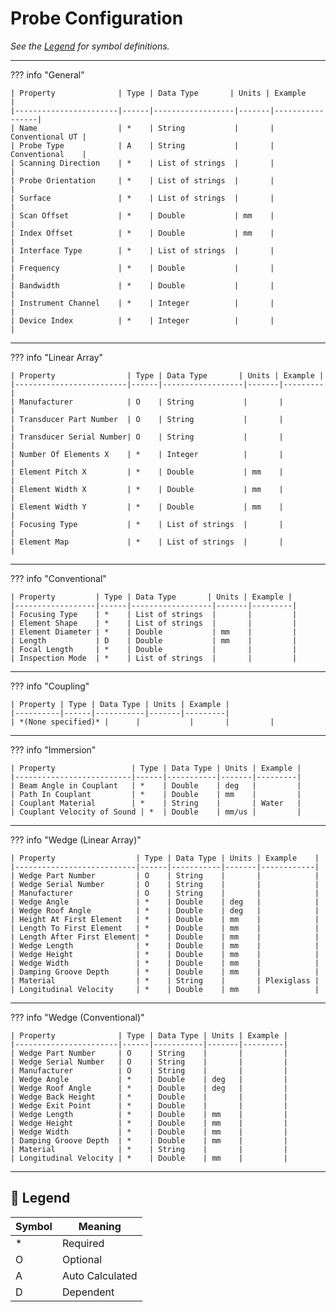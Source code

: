 # Probe Configuration

_See the [Legend](#legend) for symbol definitions._

---

??? info "General"

    | Property              | Type | Data Type       | Units | Example         |
    |-----------------------|------|------------------|-------|-----------------|
    | Name                  | *    | String           |       | Conventional UT |
    | Probe Type            | A    | String           |       | Conventional    |
    | Scanning Direction    | *    | List of strings  |       |                 |
    | Probe Orientation     | *    | List of strings  |       |                 |
    | Surface               | *    | List of strings  |       |                 |
    | Scan Offset           | *    | Double           | mm    |                 |
    | Index Offset          | *    | Double           | mm    |                 |
    | Interface Type        | *    | List of strings  |       |                 |
    | Frequency             | *    | Double           |       |                 |
    | Bandwidth             | *    | Double           |       |                 |
    | Instrument Channel    | *    | Integer          |       |                 |
    | Device Index          | *    | Integer          |       |                 |

---

??? info "Linear Array"

    | Property                | Type | Data Type       | Units | Example |
    |-------------------------|------|------------------|-------|---------|
    | Manufacturer            | O    | String           |       |         |
    | Transducer Part Number  | O    | String           |       |         |
    | Transducer Serial Number| O    | String           |       |         |
    | Number Of Elements X    | *    | Integer          |       |         |
    | Element Pitch X         | *    | Double           | mm    |         |
    | Element Width X         | *    | Double           | mm    |         |
    | Element Width Y         | *    | Double           | mm    |         |
    | Focusing Type           | *    | List of strings  |       |         |
    | Element Map             | *    | List of strings  |       |         |

---

??? info "Conventional"

    | Property         | Type | Data Type       | Units | Example |
    |------------------|------|------------------|-------|---------|
    | Focusing Type    | *    | List of strings  |       |         |
    | Element Shape    | *    | List of strings  |       |         |
    | Element Diameter | *    | Double           | mm    |         |
    | Length           | D    | Double           | mm    |         |
    | Focal Length     | *    | Double           |       |         |
    | Inspection Mode  | *    | List of strings  |       |         |

---

??? info "Coupling"

    | Property | Type | Data Type | Units | Example | 
    |----------|------|-----------|-------|---------|
    | *(None specified)* |      |           |       |         |

---

??? info "Immersion"

    | Property                 | Type | Data Type | Units | Example |
    |--------------------------|------|-----------|-------|---------|
    | Beam Angle in Couplant   | *    | Double    | deg   |         |
    | Path In Couplant         | *    | Double    | mm    |         |
    | Couplant Material        | *    | String    |       | Water   |
    | Couplant Velocity of Sound | *  | Double    | mm/us |         |

---

??? info "Wedge (Linear Array)"

    | Property                  | Type | Data Type | Units | Example    |
    |---------------------------|------|-----------|-------|------------|
    | Wedge Part Number         | O    | String    |       |            |
    | Wedge Serial Number       | O    | String    |       |            |
    | Manufacturer              | O    | String    |       |            |
    | Wedge Angle               | *    | Double    | deg   |            |
    | Wedge Roof Angle          | *    | Double    | deg   |            |
    | Height At First Element   | *    | Double    | mm    |            |
    | Length To First Element   | *    | Double    | mm    |            |
    | Length After First Element| *    | Double    | mm    |            |
    | Wedge Length              | *    | Double    | mm    |            |
    | Wedge Height              | *    | Double    | mm    |            |
    | Wedge Width               | *    | Double    | mm    |            |
    | Damping Groove Depth      | *    | Double    | mm    |            |
    | Material                  | *    | String    |       | Plexiglass |
    | Longitudinal Velocity     | *    | Double    | mm    |            |

---

??? info "Wedge (Conventional)"

    | Property              | Type | Data Type | Units | Example |
    |-----------------------|------|-----------|-------|---------|
    | Wedge Part Number     | O    | String    |       |         |
    | Wedge Serial Number   | O    | String    |       |         |
    | Manufacturer          | O    | String    |       |         |
    | Wedge Angle           | *    | Double    | deg   |         |
    | Wedge Roof Angle      | *    | Double    | deg   |         |
    | Wedge Back Height     | *    | Double    |       |         |
    | Wedge Exit Point      | *    | Double    |       |         |
    | Wedge Length          | *    | Double    | mm    |         |
    | Wedge Height          | *    | Double    | mm    |         |
    | Wedge Width           | *    | Double    | mm    |         |
    | Damping Groove Depth  | *    | Double    | mm    |         |
    | Material              | *    | String    |       |         |
    | Longitudinal Velocity | *    | Double    | mm    |         |

---

## 🧭 Legend

| Symbol | Meaning         |
|--------|------------------|
| *      | Required         |
| O      | Optional         |
| A      | Auto Calculated  |
| D      | Dependent        |
